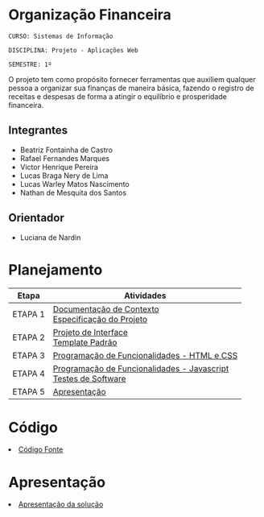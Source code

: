 # Organização Financeira

`CURSO: Sistemas de Informação`

`DISCIPLINA: Projeto - Aplicações Web`

`SEMESTRE: 1º`

O projeto tem como propósito fornecer ferramentas que auxiliem qualquer pessoa a organizar sua finanças de maneira básica, fazendo o registro de receitas e despesas de forma a atingir o equilíbrio e prosperidade financeira.

## Integrantes

* Beatriz Fontainha de Castro
* Rafael Fernandes Marques
* Victor Henrique Pereira
* Lucas Braga Nery de Lima 
* Lucas Warley Matos Nascimento
* Nathan de Mesquita dos Santos

## Orientador

* Luciana de Nardin

# Planejamento

| Etapa         | Atividades |
|  :----:   | ----------- |
| ETAPA 1         |[Documentação de Contexto](docs/context.md) <br> [Especificação do Projeto](docs/especification.md) |
| ETAPA 2         |[Projeto de Interface](docs/interface.md) <br> [Template Padrão](docs/template.md) |
| ETAPA 3         |[Programação de Funcionalidades - HTML e CSS](docs/development.md) |
| ETAPA 4        |[Programação de Funcionalidades - Javascript](docs/development.md) <br> [Testes de Software ](docs/tests.md) |
| ETAPA 5         | [Apresentação](presentation/README.md) |

# Código

<li><a href="src/README.md"> Código Fonte</a></li>

# Apresentação

<li><a href="presentation/README.md"> Apresentação da solução</a></li>
